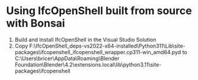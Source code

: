 Using IfcOpenShell built from source with Bonsai
=================================================

1. Build and Install IfcOpenShell in the Visual Studio Solution
2. Copy F:\IfcOpenShell\_deps-vs2022-x64-installed\Python311\Lib\site-packages\ifcopenshell\_ifcopenshell_wrapper.cp311-win_amd64.pyd to C:\Users\bricer\AppData\Roaming\Blender Foundation\Blender\4.2\extensions\.local\lib\python3.11\site-packages\ifcopenshell

